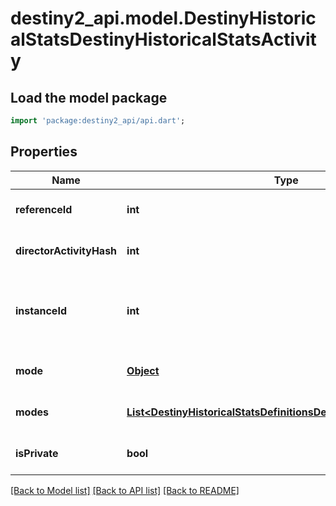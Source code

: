 # destiny2_api.model.DestinyHistoricalStatsDestinyHistoricalStatsActivity

## Load the model package
```dart
import 'package:destiny2_api/api.dart';
```

## Properties
Name | Type | Description | Notes
------------ | ------------- | ------------- | -------------
**referenceId** | **int** | Hash ID that can be looked up in the DestinyActivityTable. | [optional] [default to null]
**directorActivityHash** | **int** |  | [optional] [default to null]
**instanceId** | **int** | This value can be used to get additional data about this activity such as who else was playing. | [optional] [default to null]
**mode** | [**Object**](Object.md) | Indicates the game mode of the activity. | [optional] [default to null]
**modes** | [**List&lt;DestinyHistoricalStatsDefinitionsDestinyActivityModeType&gt;**](DestinyHistoricalStatsDefinitionsDestinyActivityModeType.md) |  | [optional] [default to []]
**isPrivate** | **bool** | Whether or not the match was a private match. | [optional] [default to null]

[[Back to Model list]](../README.md#documentation-for-models) [[Back to API list]](../README.md#documentation-for-api-endpoints) [[Back to README]](../README.md)


